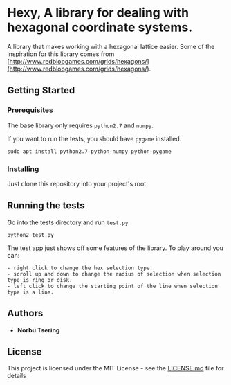 # Hexy, A library for dealing with hexagonal coordinate systems.

A library that makes working with a hexagonal lattice easier. Some of the inspiration for this library comes from [http://www.redblobgames.com/grids/hexagons/](http://www.redblobgames.com/grids/hexagons/).

## Getting Started

### Prerequisites

The base library only requires `python2.7` and `numpy`.

If you want to run the tests, you should have `pygame` installed.


```
sudo apt install python2.7 python-numpy python-pygame
```

### Installing

Just clone this repository into your project's root.


## Running the tests

Go into the tests directory and run `test.py`

```
python2 test.py
```

The test app just shows off some features of the library. To play around you can:

```
- right click to change the hex selection type. 
- scroll up and down to change the radius of selection when selection type is ring or disk.
- left click to change the starting point of the line when selection type is a line.
```

## Authors

* **Norbu Tsering** 

## License

This project is licensed under the MIT License - see the [LICENSE.md](LICENSE.md) file for details

